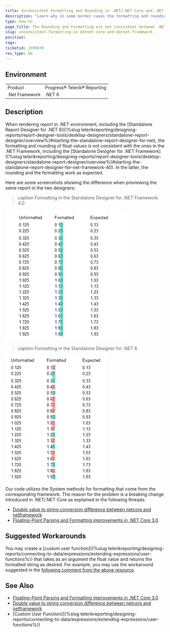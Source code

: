 ```yaml
---
title: Inconsistent Formatting and Rounding in .NET/.NET Core and .NET Framework
description: "Learn why in some border cases the formatting and rounding is inconsistent between the .NET/.NET Core and .NET Framework."
type: how-to
page_title: The Rounding and Formatting are not consistent between .NET/.NET Core and .NET Framework
slug: inconsistent-formatting-in-dotnet-core-and-dotnet-framework
position: 
tags: 
ticketid: 1599970
res_type: kb
---
```


## Environment
<table>
	<tbody>
		<tr>
			<td>Product</td>
			<td>Progress® Telerik® Reporting</td>
		</tr>
		<tr>
			<td>.Net Framework</td>
			<td>.NET 6</td>
		</tr>
	</tbody>
</table>

## Description

When rendering report in .NET environment, including the [Standalone Report Designer for .NET 6]({%slug telerikreporting/designing-reports/report-designer-tools/desktop-designers/standalone-report-designer/overview%}#starting-the-standalone-report-designer-for-net), the formatting and rounding of float values is not consistent with the ones in the .NET Framework, including the [Standalone Designer for .NET Framework]({%slug telerikreporting/designing-reports/report-designer-tools/desktop-designers/standalone-report-designer/overview%}#starting-the-standalone-report-designer-for-net-framework-40). In the latter, the rounding and the formatting work as expected.

Here are some screenshots showing the difference when previewing the same report in the two designers:

>caption Formatting in the Standalone Designer for .NET Framework 4.0

![Formatting of float values with the last significant decimal digit 5 in the Standalone Designer for .NET Framework 4.0](images/InconsistentFormattingFramework.png)

>caption Formatting in the Standalone Designer for .NET 6

![Formatting of float values with the last significant decimal digit 5 in the Standalone Designer for .NET 6](images/InconsistentFormattingCore.png)

Our code utilizes the System methods for formatting that come from the corresponding framework. The reason for the problem is a breaking change introduced in .NET/.NET Core as explained in the following threads:

* [Double value to string conversion difference between netcore and netframework](https://github.com/dotnet/runtime/issues/31483)
* [Floating-Point Parsing and Formatting improvements in .NET Core 3.0](https://devblogs.microsoft.com/dotnet/floating-point-parsing-and-formatting-improvements-in-net-core-3-0/)

## Suggested Workarounds

You may create a [custom user function]({%slug telerikreporting/designing-reports/connecting-to-data/expressions/extending-expressions/user-functions%}) that takes as an argument the float value and returns the formatted string as desired. For example, you may use the workaround suggested in the [following comment from the above resource](https://devblogs.microsoft.com/dotnet/floating-point-parsing-and-formatting-improvements-in-net-core-3-0/#comment-1227).

## See Also

* [Floating-Point Parsing and Formatting improvements in .NET Core 3.0](https://devblogs.microsoft.com/dotnet/floating-point-parsing-and-formatting-improvements-in-net-core-3-0/)
* [Double value to string conversion difference between netcore and netframework](https://github.com/dotnet/runtime/issues/31483)
* [Custom User Function]({%slug telerikreporting/designing-reports/connecting-to-data/expressions/extending-expressions/user-functions%})
